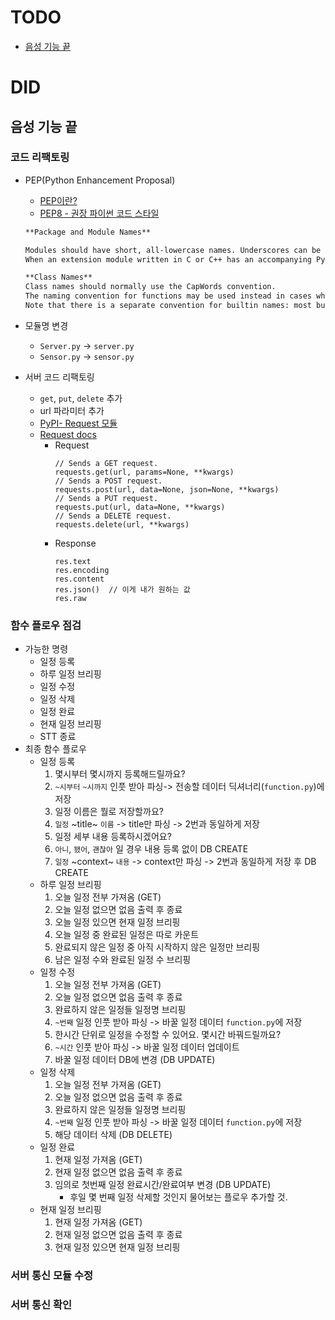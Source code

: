 # TODO
* [음성 기능 끝](#음성-기능-끝)

# DID
## 음성 기능 끝
### 코드 리팩토링
* PEP(Python Enhancement Proposal)
    * [PEP이란?](https://jeongukjae.github.io/posts/pep1/)
    * [PEP8 - 권장 파이썬 코드 스타일](https://www.python.org/dev/peps/pep-0008/)
    ```Markdown
    **Package and Module Names**

    Modules should have short, all-lowercase names. Underscores can be used in the module name if it improves readability. Python packages should also have short, all-lowercase names, although the use of underscores is discouraged.
    When an extension module written in C or C++ has an accompanying Python module that provides a higher level (e.g. more object oriented) interface, the C/C++ module has a leading underscore (e.g. _socket).

    **Class Names**
    Class names should normally use the CapWords convention.
    The naming convention for functions may be used instead in cases where the interface is documented and used primarily as a callable.
    Note that there is a separate convention for builtin names: most builtin names are single words (or two words run together), with the CapWords convention used only for exception names and builtin constants.
    ```
* 모듈명 변경
    * `Server.py` -> `server.py`
    * `Sensor.py` -> `sensor.py`

* 서버 코드 리팩토링
    * `get`, `put`, `delete` 추가
    * url 파라미터 추가
    * [PyPI- Request 모듈](https://pypi.org/project/requests/)
    * [Request docs](https://docs.python-requests.org/en/master/api/)
        * Request
            ```
            // Sends a GET request.
            requests.get(url, params=None, **kwargs)
            // Sends a POST request.
            requests.post(url, data=None, json=None, **kwargs)
            // Sends a PUT request.
            requests.put(url, data=None, **kwargs)
            // Sends a DELETE request.
            requests.delete(url, **kwargs)
            ```
        * Response
            ```
            res.text
            res.encoding
            res.content
            res.json()  // 이게 내가 원하는 값
            res.raw
            ```

### 함수 플로우 점검
* 가능한 명령
    * 일정 등록
    * 하루 일정 브리핑
    * 일정 수정
    * 일정 삭제
    * 일정 완료
    * 현재 일정 브리핑 
    * STT 종료
* 최종 함수 플로우
    * 일정 등록
        1. 몇시부터 몇시까지 등록해드릴까요?
        2. `~시부터` `~시까지` 인풋 받아 파싱-> 전송할 데이터 딕셔너리(`function.py`)에 저장
        3. 일정 이름은 뭘로 저장할까요?
        4. `일정` ~title~ `이름` -> title만 파싱 -> 2번과 동일하게 저장
        5. 일정 세부 내용 등록하시겠어요?
        6. `아니`, `됐어`, `괜찮아` 일 경우 내용 등록 없이 DB CREATE
        7. `일정` ~context~ `내용` -> context만 파싱 -> 2번과 동일하게 저장 후 DB CREATE
    * 하루 일정 브리핑
        1. 오늘 일정 전부 가져옴 (GET)
        2. 오늘 일정 없으면 없음 출력 후 종료
        3. 오늘 일정 있으면 현재 일정 브리핑
        4. 오늘 일정 중 완료된 일정은 따로 카운트
        5. 완료되지 않은 일정 중 아직 시작하지 않은 일정만 브리핑
        6. 남은 일정 수와 완료된 일정 수 브리핑
    * 일정 수정
        1. 오늘 일정 전부 가져옴 (GET)
        2. 오늘 일정 없으면 없음 출력 후 종료
        3. 완료하지 않은 일정들 일정명 브리핑
        4. `~번째` 일정 인풋 받아 파싱 -> 바꿀 일정 데이터 `function.py`에 저장
        5. 한시간 단위로 일정을 수정할 수 있어요. 몇시간 바꿔드릴까요?
        6. `~시간` 인풋 받아 파싱 -> 바꿀 일정 데이터 업데이트
        7. 바꿀 일정 데이터 DB에 변경 (DB UPDATE)
    * 일정 삭제
        1. 오늘 일정 전부 가져옴 (GET)
        2. 오늘 일정 없으면 없음 출력 후 종료
        3. 완료하지 않은 일정들 일정명 브리핑
        4. `~번째` 일정 인풋 받아 파싱 -> 바꿀 일정 데이터 `function.py`에 저장
        5. 해당 데이터 삭제 (DB DELETE)
    * 일정 완료
        1. 현재 일정 가져옴 (GET)
        2. 현재 일정 없으면 없음 출력 후 종료
        3. 임의로 첫번째 일정 완료시간/완료여부 변경 (DB UPDATE)
            * 후일 몇 번째 일정 삭제할 것인지 물어보는 플로우 추가할 것.
    * 현재 일정 브리핑
        1. 현재 일정 가져옴 (GET)
        2. 현재 일정 없으면 없음 출력 후 종료
        3. 현재 일정 있으면 현재 일정 브리핑



### 서버 통신 모듈 수정 

### 서버 통신 확인